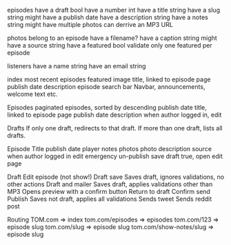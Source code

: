 episodes
  have a draft bool
  have a number int
  have a title string
  have a slug string
  might have a publish date
  have a description string
  have a notes string
  might have multiple photos
  can derrive an MP3 URL

photos
  belong to an episode
  have a filename?
  have a caption string
  might have a source string
  have a featured bool
    validate only one featured per episode

listeners
  have a name string
  have an email string



index
  most recent episodes
    featured image
    title, linked to episode page
    publish date
    description
  episode search bar
  Navbar, announcements, welcome text etc.

Episodes
  paginated episodes, sorted by descending publish date
    title, linked to episode page
    publish date
    description
    when author logged in, edit

Drafts
  If only one draft, redirects to that draft.
  If more than one draft, lists all drafts.

Episode
  Title
  publish date
  player
  notes
  photos
    photo
    description
    source
  when author logged in
    edit
    emergency un-publish
      save draft true, open edit page

Draft
  Edit episode (not show!)
  Draft save
    Saves draft, ignores validations, no other actions
  Draft and mailer
    Saves draft, applies validations other than MP3
    Opens preview with a confirm button
      Return to draft
      Confirm send
  Publish
    Saves not draft, applies all validations
    Sends tweet
    Sends reddit post

Routing
  TOM.com                   => index
  tom.com/episodes          => episodes
  tom.com/123               => episode slug
  tom.com/slug              => episode slug
  tom.com/show-notes/slug   => episode slug